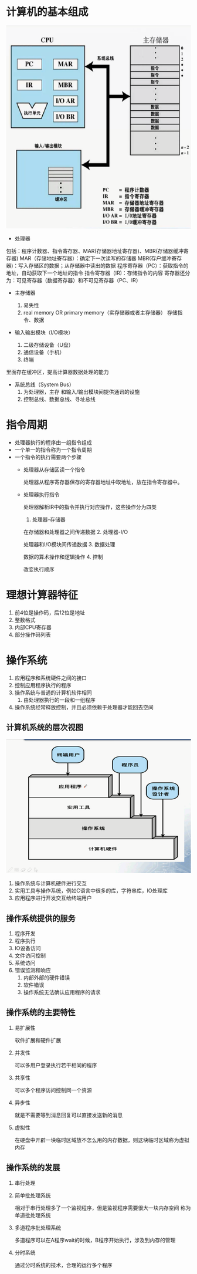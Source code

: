 # 计算机的基本组成
![](../../91_图片库/1571884508(1).jpg)
* 处理器

包括：程序计数器、指令寄存器、MAR(存储器地址寄存器)、MBR(存储器缓冲寄存器)
MAR（存储地址寄存器）：确定下一次读写的存储器
MBR(存户缓冲寄存器)：写入存储区的数据；从存储器中读出的数据
程序寄存器（PC）：获取指令的地址，自动获取下一个地址的指令
指令寄存器（IR)：存储指令的内容
寄存器还分为：可见寄存器（数据寄存器）和不可见寄存器（PC、IR）

* 主存储器
    1. 易失性
    2. real memory OR primary memory（实存储器或者主存储器）
存储指令、数据

* 输入输出模块（I/O模块）
    1. 二级存储设备（U盘）
    2. 通信设备（手机）
    3. 终端

里面存在缓冲区，提高计算器数据处理的能力

* 系统总线（System Bus）
    1. 为处理器，主存 和输入/输出模块间提供通讯的设施
    2. 控制总线、数据总线、寻址总线

# 指令周期
* 处理器执行的程序由一组指令组成
* 一个单一的指令称为一个指令周期
* 一个指令的执行需要两个步骤
  * 处理器从存储区读一个指令

    处理器从程序寄存器保存的寄存器地址中取地址，放在指令寄存器中。
  * 处理器执行指令

    处理器解析IR中的指令并执行对应操作，这些操作分为四类
    1. 处理器-存储器

    在存储器和处理器之间传递数据
    2. 处理器-I/O

    处理器和I/O模块间传递数据
    3. 数据处理

    数据的算术操作和逻辑操作
    4. 控制

    改变执行顺序

# 理想计算器特征
1. 前4位是操作码，后12位是地址
2. 整数格式
3. 内部CPU寄存器
4. 部分操作码列表

# 操作系统
1. 应用程序和系统硬件之间的接口
2. 控制应用程序执行的程序
3. 操作系统与普通的计算机软件相同
   1. 由处理器执行的一段和一组程序
4. 操作系统经常释放控制，并且必须依赖于处理器才能回去空间

## 计算机系统的层次视图
![](../../91_图片库/计算机系统层次视图.jpg)
1. 操作系统与计算机硬件进行交互
2. 实用工具与操作系统，例如C语言中很多的库，字符串库，IO处理库
3. 应用程序进行开发交互给终端用户
   
## 操作系统提供的服务
1. 程序开发
2. 程序执行
3. IO设备访问
4. 文件访问控制
5. 系统访问
6. 错误监测和响应
   1. 内部外部的硬件错误
   2. 软件错误
   3. 操作系统无法确认应用程序的请求

## 操作系统的主要特性
1. 易扩展性

    软件扩展和硬件扩展
2. 并发性

    可以多用户登录执行若干相同的程序
3. 共享性

    可以多个程序访问控制同一个资源
4. 异步性

    就是不需要等到消息回复可以直接发送新的消息
5. 虚拟性

    在硬盘中开辟一块临时区域放不怎么用的内存数据，则这块临时区域称为虚拟内存

## 操作系统的发展
1. 串行处理
2. 简单批处理系统

    相对于串行处理多了一个监视程序，但是监视程序需要很大一块内存空间
    称为单道批处理系统
3. 多道程序批处理系统

    多道程序可以在A程序wait的时候，B程序开始执行，涉及到内存的管理
4. 分时系统
   
   通过分时系统的技术，合理的运行多个程序